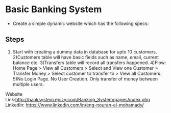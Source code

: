 # Basic Banking System
* Create a simple dynamic website which has the following specs:
## Steps
1) Start with creating a dummy data in database for upto 10 customers.
2)Customers table will have basic fields such as name, email, current balance etc.
3)Transfers table will record all transfers happened.
4)Flow: Home Page > View all Customers > Select and View one Customer > Transfer Money > Select customer to transfer to > View all Customers.
5)No Login Page. No User Creation. Only transfer of money between multiple users.

Website Link:http://banksystem.epizy.com/Banking_System/pages/index.php
LinkedIn: https://www.linkedin.com/in/eng-nouran-el-mohamady/

